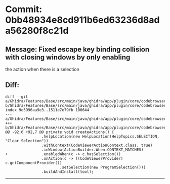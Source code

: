 # Commit: 0bb48934e8cd911b6ed63236d8ada56280f8c21d
## Message: Fixed escape key binding collision with closing windows by only enabling
the action when there is a selection
## Diff:
```
diff --git a/Ghidra/Features/Base/src/main/java/ghidra/app/plugin/core/codebrowser/CodeBrowserSelectionPlugin.java b/Ghidra/Features/Base/src/main/java/ghidra/app/plugin/core/codebrowser/CodeBrowserSelectionPlugin.java
index 9e5996aa9e3..1511e7e79fb 100644
--- a/Ghidra/Features/Base/src/main/java/ghidra/app/plugin/core/codebrowser/CodeBrowserSelectionPlugin.java
+++ b/Ghidra/Features/Base/src/main/java/ghidra/app/plugin/core/codebrowser/CodeBrowserSelectionPlugin.java
@@ -92,6 +92,7 @@ private void createActions() {
 				.helpLocation(new HelpLocation(HelpTopics.SELECTION, "Clear Selection"))
 				.withContext(CodeViewerActionContext.class, true)
 				.inWindow(ActionBuilder.When.CONTEXT_MATCHES)
+				.enabledWhen(c -> c.hasSelection())
 				.onAction(c -> ((CodeViewerProvider) c.getComponentProvider())
 						.setSelection(new ProgramSelection()))
 				.buildAndInstall(tool);
```
-----------------------------------
